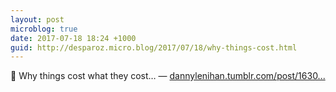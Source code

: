 ```yaml
---
layout: post
microblog: true
date: 2017-07-18 18:24 +1000
guid: http://desparoz.micro.blog/2017/07/18/why-things-cost.html
---
```

🔗 Why things cost what they cost… — [dannylenihan.tumblr.com/post/1630...](http://dannylenihan.tumblr.com/post/163049253960/why-things-cost-what-they-cost)
